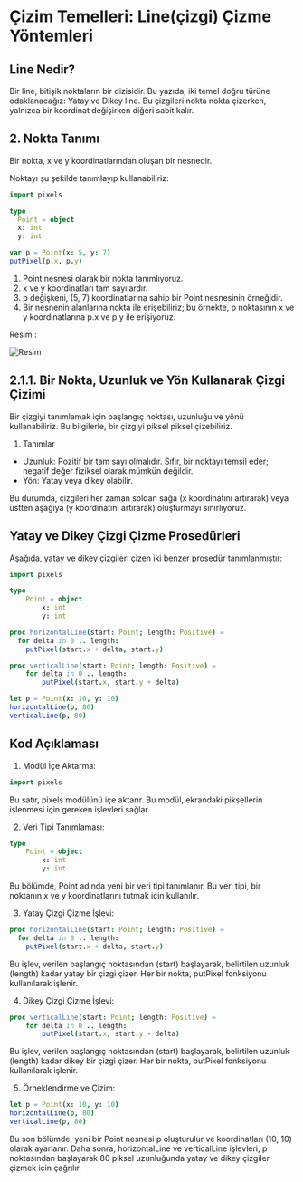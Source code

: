 # Çizim Temelleri: Line(çizgi) Çizme Yöntemleri

## Line Nedir?

Bir line, bitişik noktaların bir dizisidir. 
Bu yazıda, iki temel doğru türüne odaklanacağız: Yatay ve Dikey line. 
Bu çizgileri nokta nokta çizerken, yalnızca bir koordinat değişirken diğeri sabit kalır.

## 2. Nokta Tanımı

Bir nokta, x ve y koordinatlarından oluşan bir nesnedir. 

Noktayı şu şekilde tanımlayıp kullanabiliriz:

```nim
import pixels

type
  Point = object 
  x: int 
  y: int

var p = Point(x: 5, y: 7) 
putPixel(p.x, p.y) 
```

1. Point nesnesi olarak bir nokta tanımlıyoruz.  
2. x ve y koordinatları tam sayılardır.  
3. p değişkeni, (5, 7) koordinatlarına sahip bir Point nesnesinin örneğidir.  
4. Bir nesnenin alanlarına nokta ile erişebiliriz; bu örnekte, p noktasının x ve y koordinatlarına p.x ve p.y ile erişiyoruz.

Resim : 

![Resim](https://i.ibb.co/sjF2zFF/Project-Canvas.png)

## 2.1.1. Bir Nokta, Uzunluk ve Yön Kullanarak Çizgi Çizimi

Bir çizgiyi tanımlamak için başlangıç noktası, uzunluğu ve yönü kullanabiliriz. 
Bu bilgilerle, bir çizgiyi piksel piksel çizebiliriz. 

1. Tanımlar

- Uzunluk: Pozitif bir tam sayı olmalıdır. Sıfır, bir noktayı temsil eder; negatif değer fiziksel olarak mümkün değildir.
- Yön: Yatay veya dikey olabilir.

Bu durumda, çizgileri her zaman soldan sağa (x koordinatını artırarak) veya üstten aşağıya (y koordinatını artırarak) oluşturmayı sınırlıyoruz.

## Yatay ve Dikey Çizgi Çizme Prosedürleri

Aşağıda, yatay ve dikey çizgileri çizen iki benzer prosedür tanımlanmıştır:

```nim
import pixels

type 
    Point = object
        x: int
        y: int

proc horizontalLine(start: Point; length: Positive) = 
  for delta in 0 .. length: 
    putPixel(start.x + delta, start.y) 

proc verticalLine(start: Point; length: Positive) =
    for delta in 0 .. length:
        putPixel(start.x, start.y + delta)

let p = Point(x: 10, y: 10)
horizontalLine(p, 80)
verticalLine(p, 80) 
```

## Kod Açıklaması

1. Modül İçe Aktarma:

```nim
import pixels
```

Bu satır, pixels modülünü içe aktarır. 
Bu modül, ekrandaki piksellerin işlenmesi için gereken işlevleri sağlar.

2. Veri Tipi Tanımlaması:

```nim
type 
    Point = object
        x: int
        y: int
```

Bu bölümde, Point adında yeni bir veri tipi tanımlanır. 
Bu veri tipi, bir noktanın x ve y koordinatlarını tutmak için kullanılır.

3. Yatay Çizgi Çizme İşlevi:
   
```nim
proc horizontalLine(start: Point; length: Positive) = 
  for delta in 0 .. length: 
    putPixel(start.x + delta, start.y)
```

Bu işlev, verilen başlangıç noktasından (start) başlayarak, belirtilen uzunluk (length) kadar yatay bir çizgi çizer. 
Her bir nokta, putPixel fonksiyonu kullanılarak işlenir.

4. Dikey Çizgi Çizme İşlevi:

```nim
proc verticalLine(start: Point; length: Positive) =
    for delta in 0 .. length:
        putPixel(start.x, start.y + delta)
```

Bu işlev, verilen başlangıç noktasından (start) başlayarak, belirtilen uzunluk (length) kadar dikey bir çizgi çizer. 
Her bir nokta, putPixel fonksiyonu kullanılarak işlenir.

5. Örneklendirme ve Çizim:
   
```nim
let p = Point(x: 10, y: 10)
horizontalLine(p, 80)
verticalLine(p, 80)
```

Bu son bölümde, yeni bir Point nesnesi p oluşturulur ve koordinatları (10, 10) olarak ayarlanır. 
Daha sonra, horizontalLine ve verticalLine işlevleri, p noktasından başlayarak 80 piksel uzunluğunda yatay ve dikey çizgiler çizmek için çağrılır.

